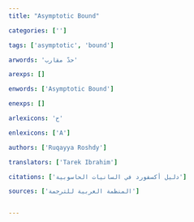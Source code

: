 ```yaml
---
title: "Asymptotic Bound"

categories: ['']

tags: ['asymptotic', 'bound']

arwords: 'حدّ مقارب'

arexps: []

enwords: ['Asymptotic Bound']

enexps: []

arlexicons: 'ح'

enlexicons: ['A']

authors: ['Ruqayya Roshdy']

translators: ['Tarek Ibrahim']

citations: ['دليل أكسفورد في السانيات الحاسوبية']

sources: ['المنظمة العربية للترجمة']


---
```

